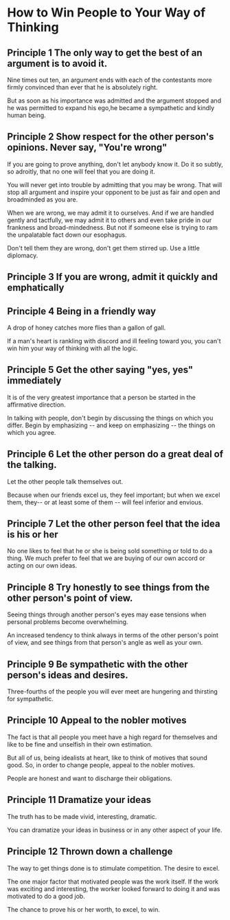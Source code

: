 # How to Win People to Your Way of Thinking



## Principle 1 The only way to get the best of an argument is to avoid it.

Nine times out ten, an argument ends with each of the contestants more firmly convinced than ever that he is absolutely right.

But as soon as his importance was admitted and the argument stopped and he was permitted to expand his ego,he became a sympathetic and kindly human being.



## Principle 2 Show respect for the other person's opinions. Never say, "You're wrong"

If you are going to prove anything, don't let anybody know it. Do it so subtly, so adroitly, that no one will feel that you are doing it.

You will never get into trouble by admitting that you may be wrong. That will stop all argument and inspire your opponent to be just as fair and open and broadminded as you are.

When we are wrong, we may admit it to ourselves. And if we are handled gently and tactfully, we may admit it to others and even take pride in our frankness and broad-mindedness. But not if someone else is trying to ram the unpalatable fact down our esophagus.

Don't tell them they are wrong, don't get them stirred up. Use a little diplomacy.



## Principle 3 If you are wrong, admit it quickly and emphatically

## Principle 4 Being in a  friendly way

A drop of  honey catches more flies than a gallon of gall.

If a man's heart is rankling with discord and ill feeling toward you, you can't win him your way of thinking with all the logic.

## Principle 5 Get the other saying "yes, yes" immediately

It is of the very greatest importance that a person be started in the affirmative direction.

In talking with people, don't begin by discussing the things on which you differ. Begin by emphasizing -- and keep on emphasizing -- the things on which you agree.

## Principle 6  Let the other person do a great deal of the talking.

Let the other people talk themselves out.

Because when our friends excel us, they feel important; but when we excel them, they-- or at least some of them -- will feel inferior and envious.

## Principle 7 Let the other person feel that the idea is his or her

No one likes to feel that he or she is being sold something or told to do a thing. We much prefer to feel that we are buying of our own accord or acting on our own ideas.

## Principle 8 Try honestly to see things from the other person's point of view.

Seeing things through another person's eyes may ease tensions when personal problems become overwhelming.

An increased tendency to think always in terms of the other person's point of view, and see things from that person's angle as well as your own.

## Principle 9 Be sympathetic with the other  person's ideas and desires.

Three-fourths of the people you will ever meet are hungering and thirsting for sympathetic.

## Principle 10 Appeal to the nobler motives

The fact is that all people you meet have a high regard for themselves and like to be fine and unselfish in their own estimation.

But all of us, being idealists at heart, like to think of motives that sound good. So, in order to change people, appeal to the nobler motives.

People are honest and want to discharge their obligations.

## Principle 11 Dramatize your ideas

The truth has to be made vivid, interesting, dramatic.

You can dramatize your ideas in business or in any other aspect of your life.

## Principle 12 Thrown down a challenge

The way to get things done is to stimulate competition. The desire to excel.

The one major factor that motivated people was the work itself. If the work was exciting and interesting, the worker looked forward to doing it and was motivated to do a good job.

The chance to prove his or her worth, to excel, to win.

